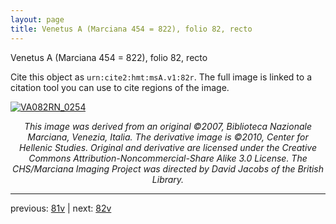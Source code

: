 ```yaml
---
layout: page
title: Venetus A (Marciana 454 = 822), folio 82, recto
---
```


Venetus A (Marciana 454 = 822), folio 82, recto

Cite this object as `urn:cite2:hmt:msA.v1:82r`.  The full image is linked to a citation tool you can use to cite regions of the image.

[![VA082RN_0254](http://www.homermultitext.org/iipsrv?IIIF=/project/homer/pyramidal/deepzoom/hmt/vaimg/2017a/VA082RN_0254.tif/full/800,/0/default.jpg)](http://www.homermultitext.org/ict2/?urn=urn:cite2:hmt:vaimg.2017a:VA082RN_0254) 

<p style="text-align: center; font-style: italic;">This image was derived from an original ©2007, Biblioteca Nazionale Marciana, Venezia, Italia. The derivative image is ©2010, Center for Hellenic Studies. Original and derivative are licensed under the Creative Commons Attribution-Noncommercial-Share Alike 3.0 License. The CHS/Marciana Imaging Project was directed by David Jacobs of the British Library.</p>

---

previous: [81v](../81v/) | next: [82v](../82v/)